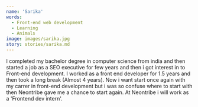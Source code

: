 ```yaml
---
name: 'Sarika'
words:
  - Front-end web development
  - Learning
  - Animals
image: images/sarika.jpg
story: stories/sarika.md
---
```


I completed my bachelor degree in computer science from india and then started a job as a SEO executive for few years and then i got interest in to Front-end development. I worked as a front end developer for 1.5 years and then took a long break (Almost 4 years). Now i want start once again with my carrer in front-end development but i was so confuse where to start with then Neontribe gave me a chance to start again. At Neontribe i will work as a 'Frontend dev intern'.
